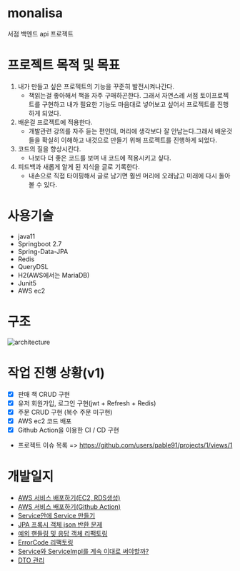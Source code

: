 # monalisa
서점 백엔드 api 프로젝트 

# 프로젝트 목적 및 목표
1. 내가 만들고 싶은 프로젝트의 기능을 꾸준히 발전시켜나간다.
    - 책읽는걸 좋아해서 책을 자주 구매하곤한다. 그래서 자연스레 서점 토이프로젝트를 구현하고 내가 필요한 기능도 마음대로 넣어보고 싶어서 프로젝트를 진행하게 되었다.
2. 배운걸 프로젝트에 적용한다.
    - 개발관련 강의를 자주 듣는 편인데, 머리에 생각보다 잘 안남는다.그래서 배운것들을 확실히 이해하고 내것으로 만들기 위해 프로젝트를 진행하게 되었다.
3. 코드의 질을 향상시킨다.
    - 나보다 더 좋은 코드를 보며 내 코드에 적용시키고 싶다. 
4. 피드백과 새롭게 알게 된 지식을 글로 기록한다.
    - 내손으로 직접 타이핑해서 글로 남기면 훨씬 머리에 오래남고 미래에 다시 돌아볼 수 있다. 

# 사용기술
- java11
- Springboot 2.7
- Spring-Data-JPA
- Redis
- QueryDSL
- H2(AWS에서는 MariaDB)
- Junit5
- AWS ec2

# 구조
![architecture](https://user-images.githubusercontent.com/22884224/220965624-b52c7655-febb-42ab-b8cd-c38567eb726f.png)

# 작업 진행 상황(v1)
- [x] 판매 책 CRUD 구현
- [x] 유저 회원가입, 로그인 구현(jwt + Refresh + Redis)
- [x] 주문 CRUD 구현 (복수 주문 미구현)
- [x] AWS ec2 코드 배포
- [x] Github Action을 이용한 CI / CD 구현
- 프로젝트 이슈 목록 => https://github.com/users/pable91/projects/1/views/1

# 개발일지
- [AWS 서비스 배포하기(EC2, RDS생성)](https://github.com/pable91/TIL/blob/main/AWS%20%EC%84%9C%EB%B9%84%EC%8A%A4%20%EB%B0%B0%ED%8F%AC%ED%95%98%EA%B8%B0(EC2%2C%20RDS%EC%83%9D%EC%84%B1).md)
- [AWS 서비스 배포하기(Github Action)](https://github.com/pable91/TIL/blob/main/AWS%20%EC%84%9C%EB%B9%84%EC%8A%A4%20%EB%B0%B0%ED%8F%AC%ED%95%98%EA%B8%B0(Github%20Action).md)
- [Service안에 Service 만들기](https://github.com/pable91/TIL/blob/main/Service%EC%95%88%EC%97%90%20Service%20%EB%A7%8C%EB%93%A4%EA%B8%B0.md) 
- [JPA 프록시 객체 json 반환 문제](https://github.com/pable91/TIL/blob/main/JPA%20%ED%94%84%EB%A1%9D%EC%8B%9C%20%EA%B0%9D%EC%B2%B4%20json%20%EB%B0%98%ED%99%98%20%EB%AC%B8%EC%A0%9C.md)
- [예외 핸들링 및 응답 객체 리팩토링](https://github.com/pable91/TIL/blob/main/%EC%98%88%EC%99%B8%20%ED%95%B8%EB%93%A4%EB%A7%81%20%EB%B0%8F%20%EC%9D%91%EB%8B%B5%20%EA%B0%9D%EC%B2%B4%20%ED%94%BC%EB%93%9C%EB%B0%B1.md)
- [ErrorCode 리팩토링](https://github.com/pable91/TIL/blob/main/ErrorCode%20%EC%B6%94%EC%83%81%ED%99%94%20%ED%94%BC%EB%93%9C%EB%B0%B1.md)
- [Service와 ServiceImpl를 계속 이대로 써야할까?](https://github.com/pable91/TIL/blob/main/Service%EC%99%80%20ServiceImpl.md)
- [DTO 관리](https://github.com/pable91/TIL/blob/main/%EB%84%88%EB%AC%B4%20%EB%A7%8E%EC%9D%80%20DTO%20%ED%81%B4%EB%9E%98%EC%8A%A4%20%EA%B4%80%EB%A6%AC.md)
